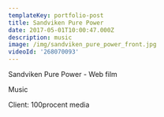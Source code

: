 ```yaml
---
templateKey: portfolio-post
title: Sandviken Pure Power
date: 2017-05-01T10:00:47.000Z
description: music
image: /img/sandviken_pure_power_front.jpg
videoId: '268070093'
---
```

Sandviken Pure Power - Web film

Music

Client: 100procent media
